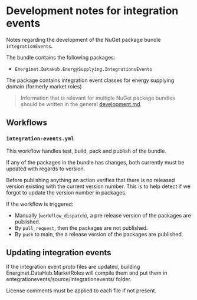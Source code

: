 # Development notes for integration events

Notes regarding the development of the NuGet package bundle `IntegrationEvents`.

The bundle contains the following packages:

* `Energinet.DataHub.EnergySupplying.IntegrationsEvents`

The package contains integration event classes for energy supplying domain (formerly market roles)

> Information that is relevant for multiple NuGet package bundles should be written in the general [development.md](../../../documents/development.md).

## Workflows

### `integration-events.yml`

This workflow handles test, build, pack and publish of the bundle.

If any of the packages in the bundle has changes, both currently must be updated with regards to version.

Before publishing anything an action verifies that there is no released version existing with the current version number. This is to help detect if we forgot to update the version number in packages.

If the workflow is triggered:

* Manually (`workflow_dispatch`), a pre release version of the packages are published.
* By `pull_request`, then the packages are not published.
* By `push` to main, the a release version of the packages are published.

## Updating integration events

If the integration event proto files are updated, building Energinet.DataHub.MarketRoles will compile them and put them in entegrationevents/source/integrationevents/ folder.

License comments must be applied to each file if not present.
